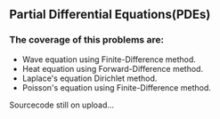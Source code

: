 ## Partial Differential Equations(PDEs)
### The coverage of this problems are:
- Wave equation using Finite-Difference method.
- Heat equation using Forward-Difference method.
- Laplace's equation Dirichlet method.
- Poisson's equation using Finite-Difference method.

Sourcecode still on upload...
